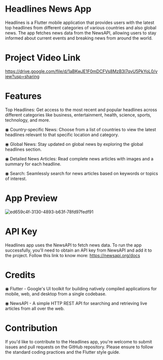 # Headlines News App
Headlines is a Flutter mobile application that provides users with the latest top headlines from different categories of various countries and also global news. The app fetches news data from the NewsAPI, allowing users to stay informed about current events and breaking news from around the world.

# Project Video Link
https://drive.google.com/file/d/1aBKwJE1F0mDCFVs8MzB3I7qvU5PkYoL0/view?usp=sharing

# Features
Top Headlines: Get access to the most recent and popular headlines across different categories like business, entertainment, health, science, sports, technology, and more.

 ◉ Country-specific News:
  Choose from a list of countries to view the latest headlines relevant to that specific location and category.

 ◉ Global News: 
  Stay updated on global news by exploring the global headlines section.

 ◉ Detailed News Articles: 
  Read complete news articles with images and a summary for each headline.

 ◉ Search:
  Seamlessly search for news articles based on keywords or topics of interest.

# App Preview
![ed659c4f-3130-4893-b63f-78fd97fedf91](https://github.com/Gopendu070/Headlines-News_App/assets/92077709/0522be09-05f8-4d61-86f3-1f3e143a26b7)

  
# API Key
Headlines app uses the NewsAPI to fetch news data. To run the app successfully, you'll need to obtain an API key from NewsAPI and add it to the project.
Follow this link to know more: https://newsapi.org/docs

# Credits
◉ Flutter - Google's UI toolkit for building natively compiled applications for mobile, web, and desktop from a single codebase.

◉ NewsAPI - A simple HTTP REST API for searching and retrieving live articles from all over the web.

# Contribution
If you'd like to contribute to the Headlines app, you're welcome to submit issues and pull requests on the GitHub repository. Please ensure to follow the standard coding practices and the Flutter style guide.
